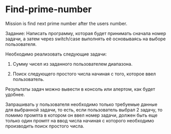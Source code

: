 # Find-prime-number
Mission is find next prime number after the users number.

Задание:
Написать программу, которая будет принимать сначала номер задачи, а затем через switch/case выполнять её основываясь на выборе пользователя.

Необходимо реализовать следующие задачи:

1. Сумму чисел из заданного пользователем диапазона.

2. Поиск следующего простого числа начиная с того, которое ввел пользователь.

Результаты задач можно вывести в консоль или алертом, как будет удобнее.

Запрашивать у пользователя необходимо только требуемые данные для выбранной задачи, то есть,
если пользователь выбрал 2 задачу, то помимо промпта в котором он ввел номер задачи, должен быть еще только один промпт 
на ввод числа начиная с которого необходимо производить поиск простого числа.
